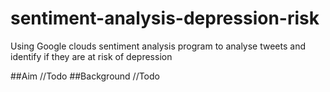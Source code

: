 # sentiment-analysis-depression-risk
Using Google clouds sentiment analysis program to analyse tweets and identify if they are at risk of depression

##Aim
//Todo
##Background
//Todo
